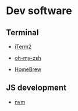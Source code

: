 # Dev software

## Terminal

* [iTerm2](https://iterm2.com/)
* [oh-my-zsh](http://ohmyz.sh/)

* [HomeBrew](https://brew.sh/)

## JS development

* [nvm](https://github.com/creationix/nvm#install-script)
